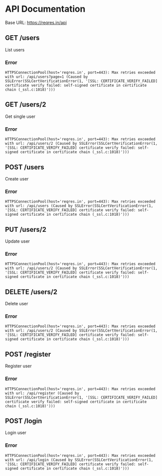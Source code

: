 # API Documentation

Base URL: https://reqres.in/api

## GET /users

List users

### Error

```
HTTPSConnectionPool(host='reqres.in', port=443): Max retries exceeded with url: /api/users?page=1 (Caused by SSLError(SSLCertVerificationError(1, '[SSL: CERTIFICATE_VERIFY_FAILED] certificate verify failed: self-signed certificate in certificate chain (_ssl.c:1018)')))
```

## GET /users/2

Get single user

### Error

```
HTTPSConnectionPool(host='reqres.in', port=443): Max retries exceeded with url: /api/users/2 (Caused by SSLError(SSLCertVerificationError(1, '[SSL: CERTIFICATE_VERIFY_FAILED] certificate verify failed: self-signed certificate in certificate chain (_ssl.c:1018)')))
```

## POST /users

Create user

### Error

```
HTTPSConnectionPool(host='reqres.in', port=443): Max retries exceeded with url: /api/users (Caused by SSLError(SSLCertVerificationError(1, '[SSL: CERTIFICATE_VERIFY_FAILED] certificate verify failed: self-signed certificate in certificate chain (_ssl.c:1018)')))
```

## PUT /users/2

Update user

### Error

```
HTTPSConnectionPool(host='reqres.in', port=443): Max retries exceeded with url: /api/users/2 (Caused by SSLError(SSLCertVerificationError(1, '[SSL: CERTIFICATE_VERIFY_FAILED] certificate verify failed: self-signed certificate in certificate chain (_ssl.c:1018)')))
```

## DELETE /users/2

Delete user

### Error

```
HTTPSConnectionPool(host='reqres.in', port=443): Max retries exceeded with url: /api/users/2 (Caused by SSLError(SSLCertVerificationError(1, '[SSL: CERTIFICATE_VERIFY_FAILED] certificate verify failed: self-signed certificate in certificate chain (_ssl.c:1018)')))
```

## POST /register

Register user

### Error

```
HTTPSConnectionPool(host='reqres.in', port=443): Max retries exceeded with url: /api/register (Caused by SSLError(SSLCertVerificationError(1, '[SSL: CERTIFICATE_VERIFY_FAILED] certificate verify failed: self-signed certificate in certificate chain (_ssl.c:1018)')))
```

## POST /login

Login user

### Error

```
HTTPSConnectionPool(host='reqres.in', port=443): Max retries exceeded with url: /api/login (Caused by SSLError(SSLCertVerificationError(1, '[SSL: CERTIFICATE_VERIFY_FAILED] certificate verify failed: self-signed certificate in certificate chain (_ssl.c:1018)')))
```

